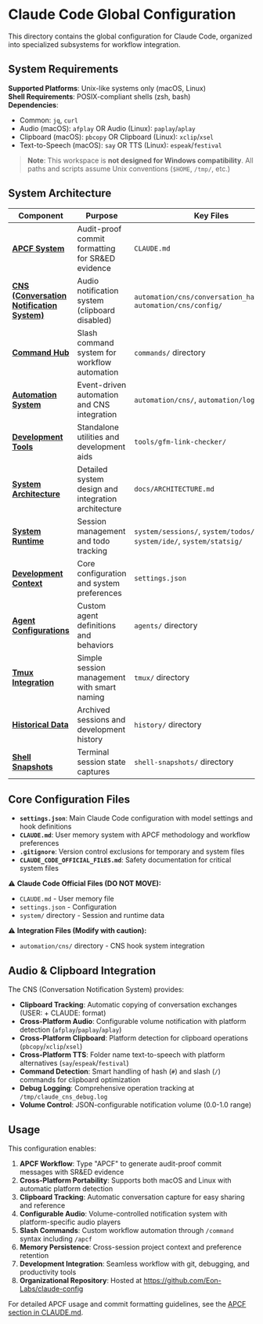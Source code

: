 # Claude Code Global Configuration

This directory contains the global configuration for Claude Code, organized into specialized subsystems for workflow integration.

## System Requirements

**Supported Platforms**: Unix-like systems only (macOS, Linux)  
**Shell Requirements**: POSIX-compliant shells (zsh, bash)  
**Dependencies**: 
- Common: `jq`, `curl`
- Audio (macOS): `afplay` OR Audio (Linux): `paplay`/`aplay`
- Clipboard (macOS): `pbcopy` OR Clipboard (Linux): `xclip`/`xsel`
- Text-to-Speech (macOS): `say` OR TTS (Linux): `espeak`/`festival`

> **Note**: This workspace is **not designed for Windows compatibility**. All paths and scripts assume Unix conventions (`$HOME`, `/tmp/`, etc.)

## System Architecture

| Component | Purpose | Key Files |
|-----------|---------|-----------|
| **[APCF System](../CLAUDE.md#apcf-audit-proof-commit-format-for-sred-evidence-generation)** | Audit-proof commit formatting for SR&ED evidence | `CLAUDE.md` |
| **[CNS (Conversation Notification System)](../automation/cns/)** | Audio notification system (clipboard disabled) | `automation/cns/conversation_handler.sh`, `automation/cns/config/` |
| **[Command Hub](../commands/)** | Slash command system for workflow automation | `commands/` directory |
| **[Automation System](../automation/)** | Event-driven automation and CNS integration | `automation/cns/`, `automation/logs/` |
| **[Development Tools](../tools/)** | Standalone utilities and development aids | `tools/gfm-link-checker/` |
| **[System Architecture](ARCHITECTURE.md)** | Detailed system design and integration architecture | `docs/ARCHITECTURE.md` |
| **[System Runtime](../system/)** | Session management and todo tracking | `system/sessions/`, `system/todos/`, `system/ide/`, `system/statsig/` |
| **[Development Context](../settings.json)** | Core configuration and system preferences | `settings.json` |
| **[Agent Configurations](../agents/)** | Custom agent definitions and behaviors | `agents/` directory |
| **[Tmux Integration](../tmux/)** | Simple session management with smart naming | `tmux/` directory |
| **[Historical Data](../history/)** | Archived sessions and development history | `history/` directory |
| **[Shell Snapshots](../shell-snapshots/)** | Terminal session state captures | `shell-snapshots/` directory |

## Core Configuration Files

- **`settings.json`**: Main Claude Code configuration with model settings and hook definitions
- **`CLAUDE.md`**: User memory system with APCF methodology and workflow preferences  
- **`.gitignore`**: Version control exclusions for temporary and system files
- **`CLAUDE_CODE_OFFICIAL_FILES.md`**: Safety documentation for critical system files

⚠️ **Claude Code Official Files (DO NOT MOVE):**
- `CLAUDE.md` - User memory file
- `settings.json` - Configuration
- `system/` directory - Session and runtime data

⚠️ **Integration Files (Modify with caution):**
- `automation/cns/` directory - CNS hook system integration

## Audio & Clipboard Integration

The CNS (Conversation Notification System) provides:
- **Clipboard Tracking**: Automatic copying of conversation exchanges (USER: + CLAUDE: format)
- **Cross-Platform Audio**: Configurable volume notification with platform detection (`afplay`/`paplay`/`aplay`)
- **Cross-Platform Clipboard**: Platform detection for clipboard operations (`pbcopy`/`xclip`/`xsel`)
- **Cross-Platform TTS**: Folder name text-to-speech with platform alternatives (`say`/`espeak`/`festival`)
- **Command Detection**: Smart handling of hash (`#`) and slash (`/`) commands for clipboard optimization
- **Debug Logging**: Comprehensive operation tracking at `/tmp/claude_cns_debug.log`
- **Volume Control**: JSON-configurable notification volume (0.0-1.0 range)

## Usage

This configuration enables:
1. **APCF Workflow**: Type "APCF" to generate audit-proof commit messages with SR&ED evidence
2. **Cross-Platform Portability**: Supports both macOS and Linux with automatic platform detection
3. **Clipboard Tracking**: Automatic conversation capture for easy sharing and reference
4. **Configurable Audio**: Volume-controlled notification system with platform-specific audio players
5. **Slash Commands**: Custom workflow automation through `/command` syntax including `/apcf`
6. **Memory Persistence**: Cross-session project context and preference retention
7. **Development Integration**: Seamless workflow with git, debugging, and productivity tools
8. **Organizational Repository**: Hosted at https://github.com/Eon-Labs/claude-config

For detailed APCF usage and commit formatting guidelines, see the [APCF section in CLAUDE.md](../CLAUDE.md#apcf-audit-proof-commit-format-for-sred-evidence-generation).